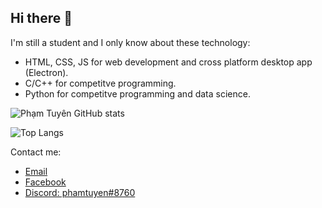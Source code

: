 ## Hi there 👋
I'm still a student and I only know about these technology:
- HTML, CSS, JS for web development and cross platform desktop app (Electron).
- C/C++ for competitve programming.
- Python for competitve programming and data science.

![Phạm Tuyên GitHub stats](https://github-readme-stats.vercel.app/api?username=pham-tuyen&show_icons=true&theme=github_dark&include_all_commits=true)

![Top Langs](https://github-readme-stats.vercel.app/api/top-langs/?username=pham-tuyen&theme=github_dark&show_icons=true&langs_count=10)

Contact me:
- [Email](mailto://phamthanhtuyen2k8@gmail.com)
- [Facebook](https://facebook.com/tuyen.2k8)
- [Discord: phamtuyen#8760]()

